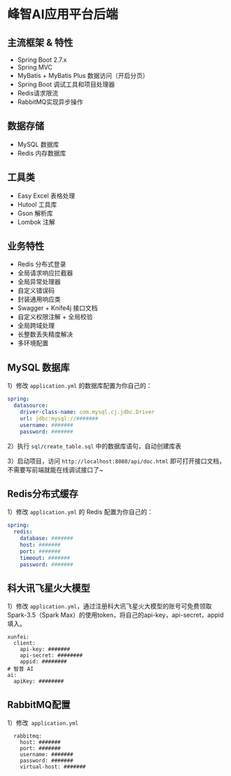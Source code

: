 # 峰智AI应用平台后端

## 主流框架 & 特性

- Spring Boot 2.7.x
- Spring MVC
- MyBatis + MyBatis Plus 数据访问（开启分页）
- Spring Boot 调试工具和项目处理器
- Redis请求限流
- RabbitMQ实现异步操作

## 数据存储

- MySQL 数据库
- Redis 内存数据库

## 工具类

- Easy Excel 表格处理
- Hutool 工具库
- Gson 解析库
- Lombok 注解

## 业务特性

- Redis 分布式登录
- 全局请求响应拦截器
- 全局异常处理器
- 自定义错误码
- 封装通用响应类
- Swagger + Knife4j 接口文档
- 自定义权限注解 + 全局校验
- 全局跨域处理
- 长整数丢失精度解决
- 多环境配置

## MySQL 数据库

1）修改 `application.yml` 的数据库配置为你自己的：

```yml
spring:
  datasource:
    driver-class-name: com.mysql.cj.jdbc.Driver
    url: jdbc:mysql://#######
    username: #######
    password: #######
```

2）执行 `sql/create_table.sql` 中的数据库语句，自动创建库表

3）启动项目，访问 `http://localhost:8080/api/doc.html` 即可打开接口文档，不需要写前端就能在线调试接口了~

## Redis分布式缓存

1）修改 `application.yml` 的 Redis 配置为你自己的：

```yml
spring:
  redis:
    database: #######
    host: #######
    port: #######
    timeout: #######
    password: #######
```

## 科大讯飞星火大模型

1）修改 `application.yml`，通过注册科大讯飞星火大模型的账号可免费领取Spark-3.5（Spark Max）的使用token，将自己的api-key，api-secret，appid填入。

```
xunfei:
  client:
    api-key: #######
    api-secret: ########
    appid: ########
# 智普 AI
ai:
  apiKey: ########
```

## RabbitMQ配置

1）修改` application.yml`

```
  rabbitmq:
    host: #######
    port: #######
    username: #######
    password: #######
    virtual-host: #######
```